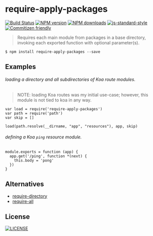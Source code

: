 # require-apply-packages

[![Build Status](http://img.shields.io/travis/wilmoore/require-apply-packages.svg)](https://travis-ci.org/wilmoore/require-apply-packages) [![NPM version](http://img.shields.io/npm/v/require-apply-packages.svg)](https://www.npmjs.org/package/require-apply-packages) [![NPM downloads](http://img.shields.io/npm/dm/require-apply-packages.svg)](https://www.npmjs.org/package/require-apply-packages) [![js-standard-style](https://img.shields.io/badge/code%20style-standard-brightgreen.svg?style=flat)](https://github.com/feross/standard) [![Commitizen friendly](https://img.shields.io/badge/commitizen-friendly-brightgreen.svg)](http://commitizen.github.io/cz-cli/)

> Requires each main module from packages in a base directory, invoking each exported function with optional parameter(s).

    $ npm install require-apply-packages --save

## Examples

###### loading a directory and all subdirectories of Koa route modules.

> NOTE: loading Koa routes was my initial use-case; however, this module is not tied to koa in any way.

    var load = require('require-apply-packages')
    var path = require('path')
    var skip = []

    load(path.resolve(__dirname, "app", "resources"), app, skip)

###### defining a Koa `ping` resource module.

    module.exports = function (app) {
      app.get('/ping', function *(next) {
        this.body = 'pong'
      })
    }

## Alternatives

- [require-directory](https://www.npmjs.org/package/require-directory)
- [require-all](https://www.npmjs.org/package/require-all)

## License

  [![LICENSE](http://img.shields.io/npm/l/require-apply-packages.svg)](LICENSE)

